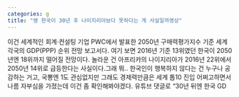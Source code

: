 ```yaml
---
categories: g
title: "왱 한국이 30년 후 나이지리아보다 못하다는 게 사실일까영상"
---
```

이건 세계적인 회계·컨설팅 기업 PWC에서 발표한 2050년 구매력평가지수 기준 세계 각국의 GDP(PPP) 순위 전망 보고서다. 여기 보면 2016년 기준 13위였던 한국이 2050년엔 18위까지 떨어질 전망이다. 놀라운 건  아프리카의 나이지리아가 2016년 22위에서 2050년 14위로 급등한다는 사실이다.그래 뭐.. 한국인이 행복하지 않다는 건 누구나 공감하는 거고, 국뽕엔 1도 관심없지만 그래도 경제력만큼은 세계 톱10 진입 어쩌고하면서 나름 자부심을 가졌는데 이건 좀 확인해봐야겠다. 유튜브 댓글로 “30년 뒤엔 한국 GD
